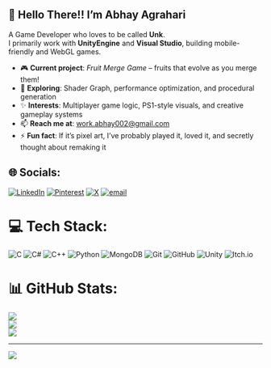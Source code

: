 <h2>🧔 Hello There!! I’m Abhay Agrahari</h2>

<p>
  A Game Developer who loves to be called <strong>Unk</strong>.<br>
  I primarily work with <strong>UnityEngine</strong> and <strong>Visual Studio</strong>, 
  building mobile-friendly and WebGL games.
</p>

<ul>
  <li>🎮 <strong>Current project</strong>: <em>Fruit Merge Game</em> – fruits that evolve as you merge them!</li>
  <li>🚀 <strong>Exploring</strong>: Shader Graph, performance optimization, and procedural generation</li>
  <li>✨ <strong>Interests</strong>: Multiplayer game logic, PS1-style visuals, and creative gameplay systems</li>
  <li>📫 <strong>Reach me at</strong>: <a href="mailto:work.abhay002@gmail.com">work.abhay002@gmail.com</a></li>
  <li>⚡ <strong>Fun fact</strong>: If it’s pixel art, I’ve probably played it, loved it, and secretly thought about remaking it</li>
</ul>

## 🌐 Socials:
[![LinkedIn](https://img.shields.io/badge/LinkedIn-%230077B5.svg?logo=linkedin&logoColor=white)](https://www.linkedin.com/in/abhay-agrahari-5a6955257) [![Pinterest](https://img.shields.io/badge/Pinterest-%23E60023.svg?logo=Pinterest&logoColor=white)](https://pinterest.com/https://pin.it/4yfjVzcsL) [![X](https://img.shields.io/badge/X-black.svg?logo=X&logoColor=white)](https://x.com/https://x.com/Unkzer0?t=rgYzLG48wFnnpPDfORpZzA&s=09) [![email](https://img.shields.io/badge/Email-D14836?logo=gmail&logoColor=white)](mailto:work.abhay002@gmail.com) 

# 💻 Tech Stack:
![C](https://img.shields.io/badge/c-%2300599C.svg?style=for-the-badge&logo=c&logoColor=white) ![C#](https://img.shields.io/badge/c%23-%23239120.svg?style=for-the-badge&logo=csharp&logoColor=white) ![C++](https://img.shields.io/badge/c++-%2300599C.svg?style=for-the-badge&logo=c%2B%2B&logoColor=white) ![Python](https://img.shields.io/badge/python-3670A0?style=for-the-badge&logo=python&logoColor=ffdd54) ![MongoDB](https://img.shields.io/badge/MongoDB-%234ea94b.svg?style=for-the-badge&logo=mongodb&logoColor=white) ![Git](https://img.shields.io/badge/git-%23F05033.svg?style=for-the-badge&logo=git&logoColor=white) ![GitHub](https://img.shields.io/badge/github-%23121011.svg?style=for-the-badge&logo=github&logoColor=white) ![Unity](https://img.shields.io/badge/unity-%23000000.svg?style=for-the-badge&logo=unity&logoColor=white) ![Itch.io](https://img.shields.io/badge/Itch-%23FF0B34.svg?style=for-the-badge&logo=Itch.io&logoColor=white)
# 📊 GitHub Stats:
![](https://github-readme-stats.vercel.app/api?username=Unkzer0&theme=dark&hide_border=false&include_all_commits=false&count_private=false)<br/>
![](https://github-readme-streak-stats.herokuapp.com/?user=Unkzer0&theme=dark&hide_border=false)<br/>
![](https://github-readme-stats.vercel.app/api/top-langs/?username=Unkzer0&theme=dark&hide_border=false&include_all_commits=false&count_private=false&layout=compact)

---
[![](https://visitcount.itsvg.in/api?id=Unkzer0&icon=10&color=3)](https://visitcount.itsvg.in)

<!-- Proudly created with GPRM ( https://gprm.itsvg.in ) -->
